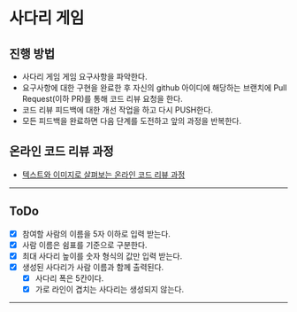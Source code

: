 # 사다리 게임
## 진행 방법
* 사다리 게임 게임 요구사항을 파악한다.
* 요구사항에 대한 구현을 완료한 후 자신의 github 아이디에 해당하는 브랜치에 Pull Request(이하 PR)를 통해 코드 리뷰 요청을 한다.
* 코드 리뷰 피드백에 대한 개선 작업을 하고 다시 PUSH한다.
* 모든 피드백을 완료하면 다음 단계를 도전하고 앞의 과정을 반복한다.

## 온라인 코드 리뷰 과정
* [텍스트와 이미지로 살펴보는 온라인 코드 리뷰 과정](https://github.com/nextstep-step/nextstep-docs/tree/master/codereview)

---

## ToDo

* [X] 참여할 사람의 이름을 5자 이하로 입력 받는다.
* [X] 사람 이름은 쉼표를 기준으로 구분한다.
* [X] 최대 사다리 높이를 숫자 형식의 값만 입력 받는다.
* [X] 생성된 사다리가 사람 이름과 함께 출력된다.
  * [X] 사다리 폭은 5칸이다.
  * [X] 가로 라인이 겹치는 사다리는 생성되지 않는다.

---

